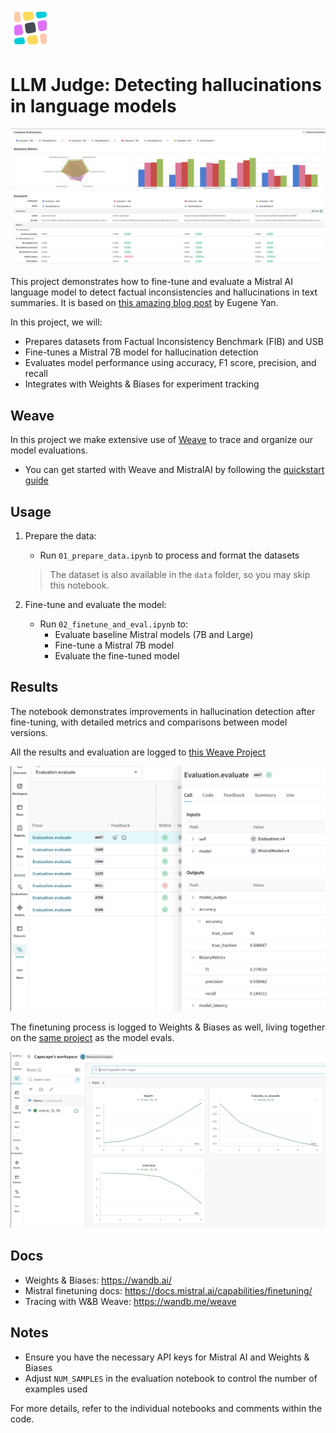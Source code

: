 [![Weave](https://raw.githubusercontent.com/wandb/weave/master/docs/static/img/logo.svg)](https://wandb.ai/capecape/llm-judge-webinar/weave)

# LLM Judge: Detecting hallucinations in language models

[![](./static/compare.png)](https://wandb.ai/capecape/llm-judge-webinar/weave/compare-evaluations?evaluationCallIds=%5B%224e6f6a62-c592-40de-bfce-2ac7d19707e6%22%2C%22af3ef7a1-2f80-4786-bdce-988454f278ad%22%2C%2248a173f9-ceff-46f7-b213-a1462706c966%22%2C%222bed90db-93cf-4cb2-8fd3-999bdd0600e5%22%5D)

This project demonstrates how to fine-tune and evaluate a Mistral AI language model to detect factual inconsistencies and hallucinations in text summaries. It is based on [this amazing blog post](https://eugeneyan.com/writing/finetuning/) by Eugene Yan.

In this project, we will:

- Prepares datasets from Factual Inconsistency Benchmark (FIB) and USB
- Fine-tunes a Mistral 7B model for hallucination detection
- Evaluates model performance using accuracy, F1 score, precision, and recall
- Integrates with Weights & Biases for experiment tracking

## Weave

In this project we make extensive use of [Weave](https://wandb.github.io/weave) to trace and organize our model evaluations.

- You can get started with Weave and MistralAI by following the [quickstart guide](https://wandb.github.io/weave/guides/integrations/mistral)

## Usage

1. Prepare the data:
   - Run `01_prepare_data.ipynb` to process and format the datasets

   > The dataset is also available in the `data` folder, so you may skip this notebook.

2. Fine-tune and evaluate the model:
   - Run `02_finetune_and_eval.ipynb` to:
     - Evaluate baseline Mistral models (7B and Large)
     - Fine-tune a Mistral 7B model
     - Evaluate the fine-tuned model

## Results

The notebook demonstrates improvements in hallucination detection after fine-tuning, with detailed metrics and comparisons between model versions.

All the results and evaluation are logged to [this Weave Project](https://wandb.ai/capecape/llm-judge-webinar/weave)

![](static/eval_7b.png)

The finetuning process is logged to Weights & Biases as well, living together on the [same project](https://wandb.ai/capecape/llm-judge-webinar?nw=nwusercapecape) as the model evals.

![](static/ft_dashboard.png)

## Docs

- Weights & Biases: https://wandb.ai/
- Mistral finetuning docs: https://docs.mistral.ai/capabilities/finetuning/
- Tracing with W&B Weave: https://wandb.me/weave

## Notes

- Ensure you have the necessary API keys for Mistral AI and Weights & Biases
- Adjust `NUM_SAMPLES` in the evaluation notebook to control the number of examples used

For more details, refer to the individual notebooks and comments within the code.
